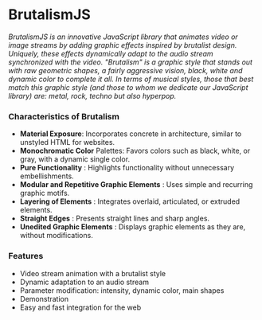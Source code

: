 # BrutalismJS

_BrutalismJS is an innovative JavaScript library that animates video or image streams by adding graphic effects inspired by brutalist design. Uniquely, these effects dynamically adapt to the audio stream synchronized with the video. "Brutalism" is a graphic style that stands out with raw geometric shapes, a fairly aggressive vision, black, white and dynamic color to complete it all. In terms of musical styles, those that best match this graphic style (and those to whom we dedicate our JavaScript library) are: metal, rock, techno but also hyperpop._

### Characteristics of Brutalism

- **Material Exposure**: Incorporates concrete in architecture, similar to unstyled HTML for websites.
- **Monochromatic Color** Palettes: Favors colors such as black, white, or gray, with a dynamic single color.
- **Pure Functionality** : Highlights functionality without unnecessary embellishments.
- **Modular and Repetitive Graphic Elements** : Uses simple and recurring graphic motifs.
- **Layering of Elements** : Integrates overlaid, articulated, or extruded elements.
- **Straight Edges** : Presents straight lines and sharp angles.
- **Unedited Graphic Elements** : Displays graphic elements as they are, without modifications.

### Features

- Video stream animation with a brutalist style
- Dynamic adaptation to an audio stream
- Parameter modification: intensity, dynamic color, main shapes
- Demonstration
- Easy and fast integration for the web
